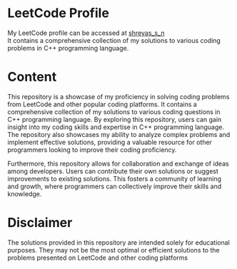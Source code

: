 # LeetCode Profile

My LeetCode profile can be accessed at [shreyas_s_n](https://leetcode.com/shreyas_s_n/)  
It contains a comprehensive collection of my solutions to various coding problems in C++ programming language.

# Content

This repository is a showcase of my proficiency in solving coding problems from LeetCode and other popular coding platforms. It contains a comprehensive collection of my solutions to various coding questions in C++ programming language. By exploring this repository, users can gain insight into my coding skills and expertise in C++ programming language. The repository also showcases my ability to analyze complex problems and implement effective solutions, providing a valuable resource for other programmers looking to improve their coding proficiency. 

Furthermore, this repository allows for collaboration and exchange of ideas among developers. Users can contribute their own solutions or suggest improvements to existing solutions. This fosters a community of learning and growth, where programmers can collectively improve their skills and knowledge.

# Disclaimer
The solutions provided in this repository are intended solely for educational purposes. They may not be the most optimal or efficient solutions to the problems presented on LeetCode and other coding platforms
